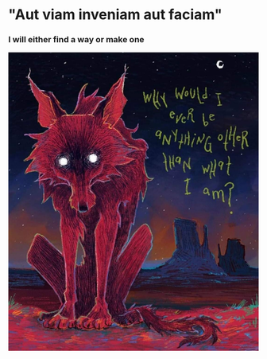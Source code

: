 # "Aut viam inveniam aut faciam"
### I will either find a way or make one
<img src= "https://raw.githubusercontent.com/EBThomp/EBThomp.github.io/refs/heads/main/IMG_1404.JPG" class="img-responsive" alt="">


